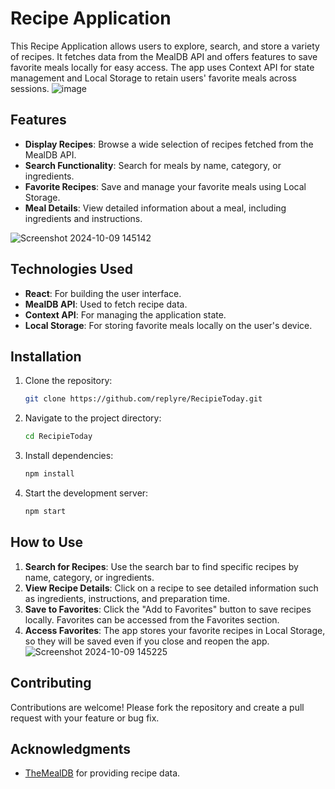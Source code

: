 # Recipe Application

This Recipe Application allows users to explore, search, and store a variety of recipes. It fetches data from the MealDB API and offers features to save favorite meals locally for easy access. The app uses Context API for state management and Local Storage to retain users' favorite meals across sessions.
![image](https://github.com/user-attachments/assets/62272100-f701-4e9a-b543-ea5849db0215)


## Features

- **Display Recipes**: Browse a wide selection of recipes fetched from the MealDB API.
- **Search Functionality**: Search for meals by name, category, or ingredients.
- **Favorite Recipes**: Save and manage your favorite meals using Local Storage.
- **Meal Details**: View detailed information about a meal, including ingredients and instructions.
  
![Screenshot 2024-10-09 145142](https://github.com/user-attachments/assets/f04ae9e2-915b-45b8-8d8d-0649a37b5945)

## Technologies Used

- **React**: For building the user interface.
- **MealDB API**: Used to fetch recipe data.
- **Context API**: For managing the application state.
- **Local Storage**: For storing favorite meals locally on the user's device.

## Installation

1. Clone the repository:

   ```bash
   git clone https://github.com/replyre/RecipieToday.git
   ```

2. Navigate to the project directory:

   ```bash
   cd RecipieToday
   ```

3. Install dependencies:

   ```bash
   npm install
   ```


5. Start the development server:

   ```bash
   npm start
   ```

## How to Use

1. **Search for Recipes**: Use the search bar to find specific recipes by name, category, or ingredients.
2. **View Recipe Details**: Click on a recipe to see detailed information such as ingredients, instructions, and preparation time.
3. **Save to Favorites**: Click the "Add to Favorites" button to save recipes locally. Favorites can be accessed from the Favorites section.
4. **Access Favorites**: The app stores your favorite recipes in Local Storage, so they will be saved even if you close and reopen the app.
![Screenshot 2024-10-09 145225](https://github.com/user-attachments/assets/c3a3dbca-cd64-4374-acae-96fc8b54bce2)


## Contributing

Contributions are welcome! Please fork the repository and create a pull request with your feature or bug fix.


## Acknowledgments

- [TheMealDB](https://www.themealdb.com/) for providing recipe data.

